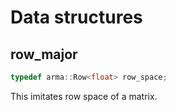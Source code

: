


# Data structures

## row_major
```C++
typedef arma::Row<float> row_space;
```
This imitates row space of a matrix.


